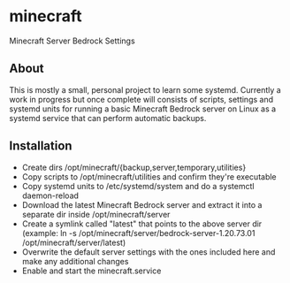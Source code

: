 # minecraft
Minecraft Server Bedrock Settings

## About
This is mostly a small, personal project to learn some systemd. Currently a work in progress but once complete will consists of scripts, settings and systemd units for running a basic Minecraft Bedrock server on Linux as a systemd service that can perform automatic backups.

## Installation
* Create dirs /opt/minecraft/{backup,server,temporary,utilities}
* Copy scripts to /opt/minecraft/utilities and confirm they're executable
* Copy systemd units to /etc/systemd/system and do a systemctl daemon-reload
* Download the latest Minecraft Bedrock server and extract it into a separate dir inside /opt/minecraft/server
* Create a symlink called "latest" that points to the above server dir (example: ln -s /opt/minecraft/server/bedrock-server-1.20.73.01 /opt/minecraft/server/latest)
* Overwrite the default server settings with the ones included here and make any additional changes
* Enable and start the minecraft.service
